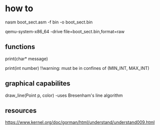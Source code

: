 # how to

nasm boot_sect.asm -f bin -o boot_sect.bin

qemu-system-x86_64 -drive file=boot_sect.bin,format=raw

## functions

print(char* message)

print(int number) !!warning: must be in confines of (MIN_INT, MAX_INT)

## graphical capabilites

draw_line(Point p, color) -uses Bresenham's line algorithm

## resources

 <https://www.kernel.org/doc/gorman/html/understand/understand009.html>
